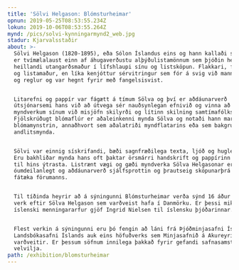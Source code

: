 ```yaml
---
title: 'Sölvi Helgason: Blómsturheimar'
opnun: 2019-05-25T08:53:55.234Z
lokun: 2019-10-06T08:53:55.264Z
mynd: /pics/solvi-kynningarmynd2_web.jpg
stadur: Kjarvalsstaðir
about: >-
  Sölvi Helgason (1820-1895), eða Sólon Íslandus eins og hann kallaði sig líka,
  er tvímælalaust einn af áhugaverðustu alþýðulistamönnum sem þjóðin hefur alið,
  heillandi utangarðsmaður í lífshlaupi sínu og listsköpun. Flakkari, fræðimaður
  og listamaður, en líka kenjóttur sérvitringur sem fór á svig við mannanna lög
  og reglur og var hegnt fyrir með fangelsisvist. 


  Litarefni og pappír var fágætt á tímum Sölva og því er aðdáunarverð
  útsjónarsemi hans við að útvega sér nauðsynlegan efnivið og vinna að
  myndverkum sínum við misjöfn skilyrði og lítinn skilning samtímafólks.
  Fjölskrúðugt blómaflúr er aðaleinkenni mynda Sölva og notaði hann margoft sömu
  blómamynstrin, annaðhvort sem aðalatriði myndflatarins eða sem bakgrunn
  andlitsmynda.


  Sölvi var einnig sískrifandi, bæði sagnfræðilega texta, ljóð og hugleiðingar.
  Eru bakhliðar mynda hans oft þaktar örsmárri handskrift og pappírinn nýttur
  til hins ýtrasta. Listrænt vægi og gæði myndverka Sölva Helgasonar er
  óumdeilanlegt og aðdáunarverð sjálfsprottin og þrautseig sköpunarþrá hins
  fátæka förumanns. 


  Til tíðinda heyrir að á sýningunni Blómsturheimar verða sýnd 16 áður óþekkt
  verk eftir Sölva Helgason sem varðveist hafa í Danmörku. Er þessi mikilvægi
  íslenski menningararfur gjöf Ingrid Nielsen til íslensku þjóðarinnar. 


  Flest verkin á sýningunni eru þó fengin að láni frá Þjóðminjasafni Íslands og
  Landsbókasafni Íslands auk eins höfuðverks sem Minjasafnið á Akureyri
  varðveitir. Er þessum söfnum innilega þakkað fyrir gefandi safnasamstarf og
  velvilja. 
path: /exhibition/blomsturheimar
---
```


